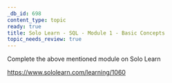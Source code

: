 ```yaml
---
_db_id: 698
content_type: topic
ready: true
title: Solo Learn - SQL - Module 1 - Basic Concepts
topic_needs_review: true
---
```


Complete the above mentioned module on Solo Learn

https://www.sololearn.com/learning/1060